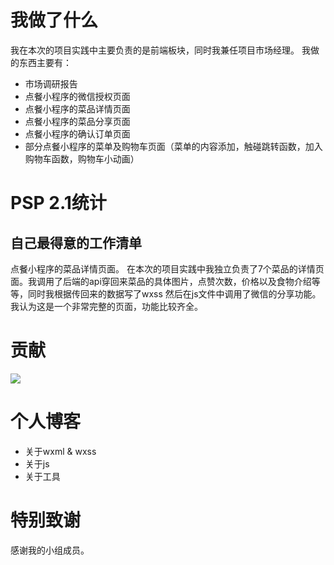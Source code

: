 # 我做了什么

我在本次的项目实践中主要负责的是前端板块，同时我兼任项目市场经理。
我做的东西主要有：

- 市场调研报告
- 点餐小程序的微信授权页面
- 点餐小程序的菜品详情页面
- 点餐小程序的菜品分享页面
- 点餐小程序的确认订单页面
- 部分点餐小程序的菜单及购物车页面（菜单的内容添加，触碰跳转函数，加入购物车函数，购物车小动画）

# PSP 2.1统计
## 自己最得意的工作清单

点餐小程序的菜品详情页面。
在本次的项目实践中我独立负责了7个菜品的详情页面。我调用了后端的api穿回来菜品的具体图片，点赞次数，价格以及食物介绍等等，同时我根据传回来的数据写了wxss
然后在js文件中调用了微信的分享功能。我认为这是一个非常完整的页面，功能比较齐全。

# 贡献
![](https://gitee.com/Johnsonleeeee/image/raw/master/contribution.jpg)

# 个人博客

- 关于wxml & wxss
- 关于js
- 关于工具

# 特别致谢

感谢我的小组成员。
